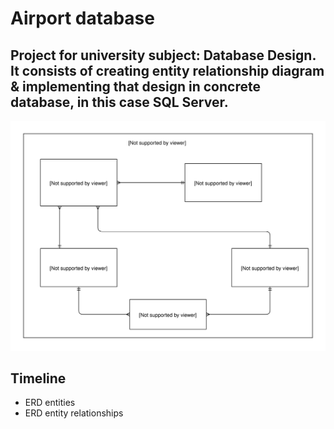 # Airport database

## Project for university subject: Database Design. It consists of creating entity relationship diagram & implementing that design in concrete database, in this case SQL Server.

![Image](EntityRelationshipDiagram.svg)

## Timeline

- ERD entities
- ERD entity relationships
